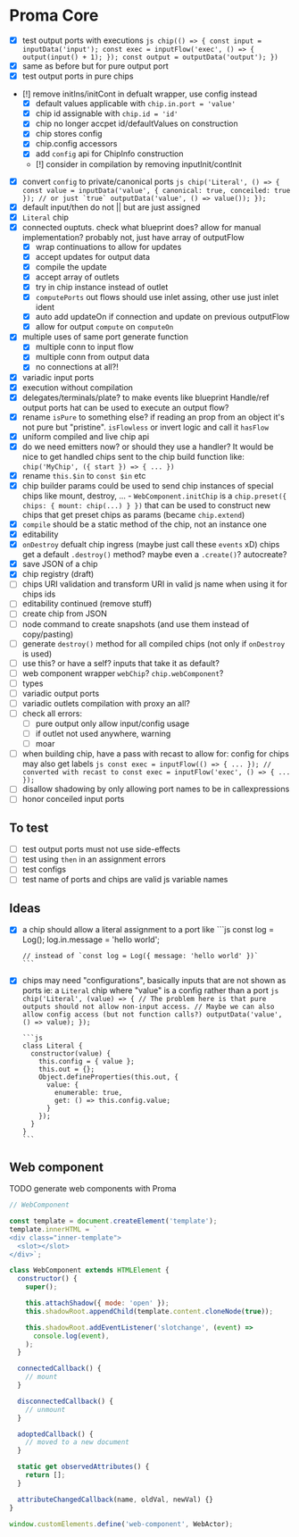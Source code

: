# Proma Core

- [x] test output ports with executions
      `js chip(() => { const input = inputData('input'); const exec = inputFlow('exec', () => { output(input() + 1); }); const output = outputData('output'); }) `
- [x] same as before but for pure output port
- [x] test output ports in pure chips
- [!] remove initIns/initCont in defualt wrapper, use config instead
  - [x] default values applicable with `chip.in.port = 'value'`
  - [x] chip id assignable with `chip.id = 'id'`
  - [x] chip no longer accpet id/defaultValues on construction
  - [x] chip stores config
  - [x] chip.config accessors
  - [x] add `config` api for ChipInfo construction
  - [!] consider in compilation by removing inputInit/contInit
- [x] convert `config` to private/canonical ports
      `` js chip('Literal', () => { const value = inputData('value', { canonical: true, conceiled: true }); // or just `true` outputData('value', () => value()); });  ``
- [x] default input/then do not || but are just assigned
- [x] `Literal` chip
- [x] connected ouptuts. check what blueprint does? allow for manual implementation?
      probably not, just have array of outputFlow
  - [x] wrap continuations to allow for updates
  - [x] accept updates for output data
  - [x] compile the update
  - [x] accept array of outlets
  - [x] try in chip instance instead of outlet
  - [x] `computePorts` out flows should use inlet assing, other use just inlet ident
  - [x] auto add updateOn if connection and update on previous outputFlow
  - [x] allow for output `compute` on `computeOn`
- [x] multiple uses of same port generate function
  - [x] multiple conn to input flow
  - [x] multiple conn from output data
  - [x] no connections at all?!
- [x] variadic input ports
- [x] execution without compilation
- [x] delegates/terminals/plate? to make events like blueprint
      Handle/ref output ports hat can be used to execute an output flow?
- [x] rename `isPure` to something else? if reading an prop from an object
      it's not pure but "pristine". `isFlowless` or invert logic and call it `hasFlow`
- [x] uniform compiled and live chip api
- [x] do we need emitters now? or should they use a handler?
      It would be nice to get handled chips sent to the chip build function
      like: `chip('MyChip', ({ start }) => { ... })`
- [x] rename `this.$in` to `const $in` etc
- [x] chip builder params could be used to send chip instances of special
      chips like mount, destroy, ... - `WebComponent.initChip` is a `chip.preset({ chips: { mount: chip(...) } })` that can be used to construct new chips that get preset chips as params (became `chip.extend`)
- [x] `compile` should be a static method of the chip, not an instance one
- [x] editability
- [x] `onDestroy` defualt chip ingress (maybe just call these `events` xD)
      chips get a default `.destroy()` method? maybe even a `.create()`? autocreate?
- [x] save JSON of a chip
- [x] chip registry (draft)
- [ ] chips URI validation and transform URI in valid js name when using it for chips ids
- [ ] editability continued (remove stuff)
- [ ] create chip from JSON
- [ ] node command to create snapshots (and use them instead of copy/pasting)
- [ ] generate `destroy()` method for all compiled chips (not only if `onDestroy` is used)
- [ ] use this? or have a self? inputs that take it as default?
- [ ] web component wrapper `webChip`? `chip.webComponent`?
- [ ] types
- [ ] variadic output ports
- [ ] variadic outlets compilation with proxy an all?
- [ ] check all errors:
  - [ ] pure output only allow input/config usage
  - [ ] if outlet not used anywhere, warning
  - [ ] moar
- [ ] when building chip, have a pass with recast to allow for:
      config for chips may also get labels
      `js const exec = inputFlow(() => { ... }); // converted with recast to const exec = inputFlow('exec', () => { ... }); `
- [ ] disallow shadowing by only allowing port names to be in callexpressions
- [ ] honor conceiled input ports

## To test

- [ ] test output ports must not use side-effects
- [ ] test using `then` in an assignment errors
- [ ] test configs
- [ ] test name of ports and chips are valid js variable names

## Ideas

- [x] a chip should allow a literal assignment to a port like
      ```js
      const log = Log();
      log.in.message = 'hello world';

      // instead of `const log = Log({ message: 'hello world' })`
      ```

- [x] chips may need "configurations", basically inputs that are not shown as ports
      ie: a `Literal` chip where "value" is a config rather than a port
      `js chip('Literal', (value) => { // The problem here is that pure outputs should not allow non-input access. // Maybe we can also allow config access (but not function calls?) outputData('value', () => value); }); `

      ```js
      class Literal {
        constructor(value) {
          this.config = { value };
          this.out = {};
          Object.defineProperties(this.out, {
            value: {
              enumerable: true,
              get: () => this.config.value;
            }
          });
        }
      }
      ```

## Web component

TODO generate web components with Proma

```js
// WebComponent

const template = document.createElement('template');
template.innerHTML = `
<div class="inner-template">
  <slot></slot>
</div>`;

class WebComponent extends HTMLElement {
  constructor() {
    super();

    this.attachShadow({ mode: 'open' });
    this.shadowRoot.appendChild(template.content.cloneNode(true));

    this.shadowRoot.addEventListener('slotchange', (event) =>
      console.log(event),
    );
  }

  connectedCallback() {
    // mount
  }

  disconnectedCallback() {
    // unmount
  }

  adoptedCallback() {
    // moved to a new document
  }

  static get observedAttributes() {
    return [];
  }

  attributeChangedCallback(name, oldVal, newVal) {}
}

window.customElements.define('web-component', WebActor);
```
